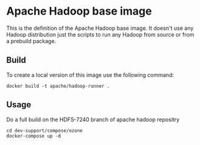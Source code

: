 <!--
  Licensed to the Apache Software Foundation (ASF) under one or more
  contributor license agreements.  See the NOTICE file distributed with
  this work for additional information regarding copyright ownership.
  The ASF licenses this file to You under the Apache License, Version 2.0
  (the "License"); you may not use this file except in compliance with
  the License.  You may obtain a copy of the License at

      http://www.apache.org/licenses/LICENSE-2.0

  Unless required by applicable law or agreed to in writing, software
  distributed under the License is distributed on an "AS IS" BASIS,
  WITHOUT WARRANTIES OR CONDITIONS OF ANY KIND, either express or implied.
  See the License for the specific language governing permissions and
  limitations under the License.
-->

# Apache Hadoop base image

This is the definition of the Apache Hadoop base image. It doesn't use any Hadoop distribution just the scripts to run any Hadoop from source or from a prebuild package.

## Build

To create a local version of this image use the following command:

```
docker build -t apache/hadoop-runner .
```

## Usage

Do a full build on the HDFS-7240 branch of apache hadoop repositry

```
cd dev-support/compose/ozone
docker-compose up -d
```


